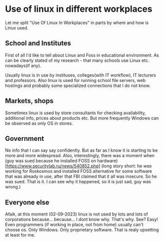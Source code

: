 # Use of linux in different workplaces

Let me split "Use Of Linux In Workplaces" in parts by where and how is Linux used.


## School and Institutes
First of all I'd like to tell about Linux and Foss in educational environment.
As can be clearly stated of my research - that many schools use Linux etc. nowadays(if any).

Usually linux is in use by instituses, colleges(with IT workflow), IT lecturers and professors. Also linux is used for running school file servers, web hostings and probably some specialized connections that I do not know.

## Markets, shops
Sometimes linux is used by store consultants for checking availability, additional info, prices about products etc.
But more frequently Windows can be observed as only OS in stores.

## Government
No info that I can say say confidently. But as far as I know it is starting to be more and more widespread.
Also, interestingly, there was a moment when (guy was sued because he installed FOSS on hardware)[https://www.securitylab.ru/news/540852.php]
(long story short: he *was* working for Roskosmos and installed FOSS alternative for some software that was already in use, after that FBI claimed that it all was insecure. So he was sued. That is it. I can see why it happened, so it is just sad, guy was wrong.)

## Everyone else
Afaik, at this moment (02-09-2023) linux is not used by lots and lots of corporations because... because... I dont know why. That's why. See? Easy!
Even programmers (if working in place, not from home) usually can't  choose os. Only Windows. Only proprietary software. That is realy upsetting at least for me.


